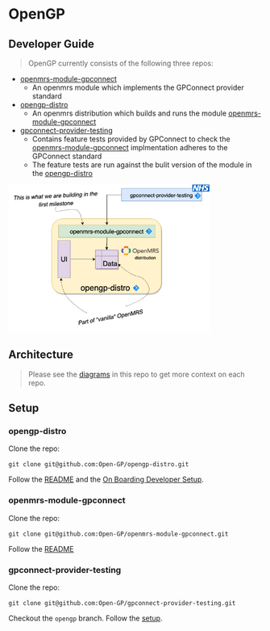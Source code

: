 # OpenGP

## Developer Guide

> OpenGP currently consists of the following three repos:

* [openmrs-module-gpconnect](https://github.com/Open-GP/openmrs-module-gpconnect)
  * An openmrs module which implements the GPConnect provider standard
* [opengp-distro](https://github.com/Open-GP/opengp-distro)
  * An openmrs distribution which builds and runs the module [openmrs-module-gpconnect](https://github.com/Open-GP/openmrs-module-gpconnect)
* [gpconnect-provider-testing](https://github.com/Open-GP/gpconnect-provider-testing)
  * Contains feature tests provided by GPConnect to check the [openmrs-module-gpconnect](https://github.com/Open-GP/openmrs-module-gpconnect) implmentation adheres to the GPConnect standard 
  * The feature tests are run against the bulit version of the module in the [opengp-distro](https://github.com/Open-GP/opengp-distro)

<img src="https://raw.githubusercontent.com/Open-GP/opengp-architecture/master/Diagrams/repo-overview.png" width="400"/>

## Architecture

> Please see the [diagrams](https://github.com/Open-GP/opengp-architecture/tree/master/Diagrams) in this repo to get more context on each repo.


## Setup

### opengp-distro

Clone the repo:
```
git clone git@github.com:Open-GP/opengp-distro.git
```
Follow the [README](https://github.com/Open-GP/opengp-distro/blob/master/README.md) and the [On Boarding Developer Setup](https://github.com/Open-GP/opengp-distro/wiki/Onboarding-Developer-Setup).

### openmrs-module-gpconnect

Clone the repo:
```
git clone git@github.com:Open-GP/openmrs-module-gpconnect.git
```
Follow the [README](https://github.com/Open-GP/openmrs-module-gpconnect/blob/master/README.md)

### gpconnect-provider-testing

Clone the repo:
```
git clone git@github.com:Open-GP/gpconnect-provider-testing.git
```
Checkout the `opengp` branch.
Follow the [setup](https://github.com/Open-GP/gpconnect-provider-testing/blob/opengp/setup.md).

